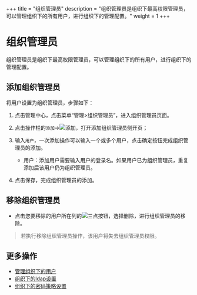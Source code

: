 +++
title = "组织管理员"
description = "组织管理员是组织下最高权限管理员，可以管理组织下的所有用户，进行组织下的管理配置。"
weight = 1
+++

# 组织管理员

组织管理员是组织下最高权限管理员，可以管理组织下的所有用户，进行组织下的管理配置。


## 添加组织管理员

将用户设置为组织管理员，步骤如下：

1. 点击管理中心，点击菜单“管理>组织管理员”，进入组织管理员页面。
2. 点击操作栏的`添加`→![添加](/docs/user-guide/manager-guide/image/add-org-admin.png)，打开添加组织管理员侧开页；

3. 输入`用户`，一次添加操作可以输入一个或多个用户，点击确定按钮完成组织管理员的添加。
    - 用户：添加用户需要输入用户的登录名。如果用户已为组织管理员，重复添加后该用户仍为组织管理员。
4. 点击保存，完成组织管理员的添加。


## 移除组织管理员

- 点击您要移除的用户所在列的![三点](/docs/user-guide/manager-guide/image/more-vert.png)按钮，选择删除，进行组织管理员的移除。

<blockquote class="warning">
         若执行移除组织管理员操作，该用户将失去组织管理员权限。
      </blockquote>

## 更多操作

- [管理组织下的用户](../org-user)
- [组织下的ldap设置](../setting/#ldap)
- [组织下的密码策略设置](../safe)



